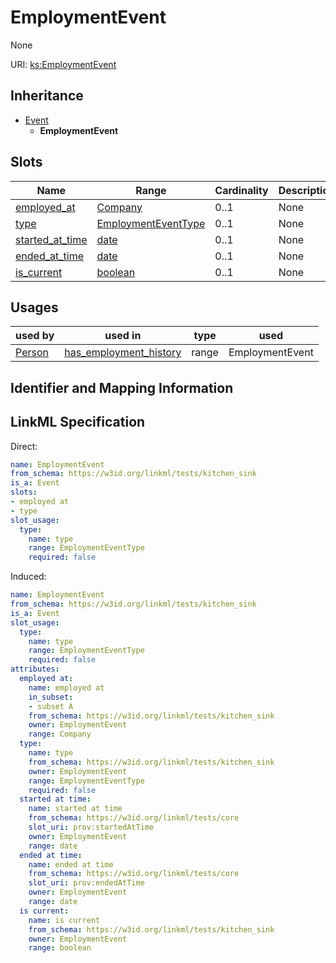 # EmploymentEvent

None

URI: [ks:EmploymentEvent](https://w3id.org/linkml/tests/kitchen_sink/EmploymentEvent)




## Inheritance

* [Event](Event.md)
    * **EmploymentEvent**




## Slots

| Name | Range | Cardinality | Description  | Info |
| ---  | --- | --- | --- | --- |
| [employed_at](employed_at.md) | [Company](Company.md) | 0..1 | None  | . |
| [type](type.md) | [EmploymentEventType](EmploymentEventType.md) | 0..1 | None  | . |
| [started_at_time](started_at_time.md) | [date](date.md) | 0..1 | None  | . |
| [ended_at_time](ended_at_time.md) | [date](date.md) | 0..1 | None  | . |
| [is_current](is_current.md) | [boolean](boolean.md) | 0..1 | None  | . |


## Usages


| used by | used in | type | used |
| ---  | --- | --- | --- |
| [Person](Person.md) | [has_employment_history](has_employment_history.md) | range | EmploymentEvent |



## Identifier and Mapping Information






## LinkML Specification

<!-- TODO: investigate https://stackoverflow.com/questions/37606292/how-to-create-tabbed-code-blocks-in-mkdocs-or-sphinx -->

Direct:

```yaml
name: EmploymentEvent
from_schema: https://w3id.org/linkml/tests/kitchen_sink
is_a: Event
slots:
- employed at
- type
slot_usage:
  type:
    name: type
    range: EmploymentEventType
    required: false

```

Induced:

```yaml
name: EmploymentEvent
from_schema: https://w3id.org/linkml/tests/kitchen_sink
is_a: Event
slot_usage:
  type:
    name: type
    range: EmploymentEventType
    required: false
attributes:
  employed at:
    name: employed at
    in_subset:
    - subset A
    from_schema: https://w3id.org/linkml/tests/kitchen_sink
    owner: EmploymentEvent
    range: Company
  type:
    name: type
    from_schema: https://w3id.org/linkml/tests/kitchen_sink
    owner: EmploymentEvent
    range: EmploymentEventType
    required: false
  started at time:
    name: started at time
    from_schema: https://w3id.org/linkml/tests/core
    slot_uri: prov:startedAtTime
    owner: EmploymentEvent
    range: date
  ended at time:
    name: ended at time
    from_schema: https://w3id.org/linkml/tests/core
    slot_uri: prov:endedAtTime
    owner: EmploymentEvent
    range: date
  is current:
    name: is current
    from_schema: https://w3id.org/linkml/tests/kitchen_sink
    owner: EmploymentEvent
    range: boolean

```